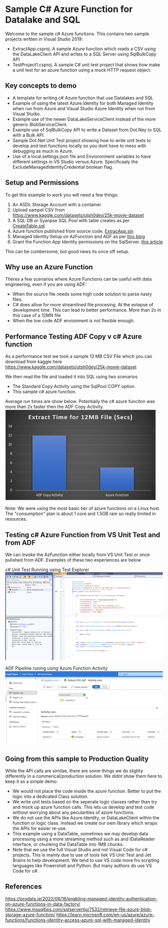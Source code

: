 # Sample C# Azure Function for Datalake and SQL
Welcome to the sample c# Azure functions. This contains two sample projects written in Visual Studio 2019:
- ExtractApp.csproj. A sample Azure function which reads a CSV using the DataLakeClient API and writes to a SQL Server using SqlBulkCopy API
- TestProject1.csproj. A sample C# unit test project that shows how make a unit test for an azure function using a mock HTTP request object.

## Key concepts to demo
- A template for writing c# Azure function that use Datalakes and SQL
- Example of using the latest Azure.Identity for both Managed Identity when run from Azure and Visual Studio Azure Identity when run from Visual Studio.
- Example use of the newer DataLakeServiceClient instead of the more generic BlobServiceClient.
- Example use of SqlBulkCopy API to write a Dataset from Dot.Ney to SQL with a Bulk API.
- Sample Dot.Net Unit Test project showing how to write unit tests to develop and test functions locally so you dont have to mess with debugging as much in Azure.
- Use of a local.settings.json file and Envioronment variables to have different settings in VS Studio versus Azure. Specificaaly the ExcludeManagedIdentityCredential boolean flag.

## Setup and Permissions
To get this example to work you will need a few things:

1. An ASDL Storage Account with a container
2. Upload sampel CSV from https://www.kaggle.com/datasets/utsh0dey/25k-movie-dataset
3. A SQL DB or Syanpse SQL Pool with table creates as per [CreateTable.sql](Minimal/C#/CreateTable.sql)
4. Azure function published from source code. [ExtracApp.sln](Minimal/C%23/ExtractApp.sln)
5. Managed Identity Setup on AzFunction and ADF as per [this blog](https://prodata.ie/2022/06/16/enabling-managed-identity-authentication-on-azure-functions-in-data-factory/)
6. Grant the Function App Identity permissions on the SqlServer. [this article](https://learn.microsoft.com/en-us/azure/azure-functions/functions-identity-access-azure-sql-with-managed-identity)

This can be cumbersome, but good news its once off setup.

## Why use an Azure Function 
Theres a few scenarios where Azure Functions can be useful with data engineering, even if you are using ADF:

- When the source file needs some high code solution to parse nasty files.
- C# does allow for more streamlined file procesing. At the extepse of development time. This can lead to better performance. More than 2x in this case of a 12MN file
- When the low code ADF envionment is not flexible enough.

## Performance Testing ADF Copy v c# Azure function

As a performance test we took a sample 12 MB CSV File which you can download from kaggle here
https://www.kaggle.com/datasets/utsh0dey/25k-movie-dataset

We then read the file and loaded it into SQL using two scenarios
- The Standard Copy Activity using the SqlPool COPY option.
- This sample c# azure function.

Average run times are show below. Potentially the c# azure funciton was more than 2x faster then the ADF Copy Activity.
![Performance Comparison](Performance.PNG)

Note: We were using the most basic tier of azure functions on a Linux host. The "consumption" plan is about 1 core and 1.5GB ram so really limited in resources.

## Testing c# Azure Function from VS Unit Test and from ADF
We can invoke the AzFunction either locally from VS Unit Test or once pulished from ADF. Examples of these two experiences are below

c# Unit Test Running using Test Explorer
![C# Unit Test ](UnitTest.PNG)

ADF Pipeline runing using Azure Function Activity
![ADF Unit Test ](ADF.PNG)

## Going from this sample to Production Quality

While the API calls are similae, there are some things we do slighty differently in a commerical/production solution. We didnt show them here to keep it as a simple demo:

- We would not place the code inside the azure function. Better to put the logic into a dedicated Class solution.  
- We write unit tests based on the seperate logic classes rather than try and mock up azure function calls. This lets us develop and test code without worrying about any pecularities of azure functions.
- We do not use the APIs like Azure.Identity, or DataLakeClient within the function or logic class. Instead we create our own library which wraps the APIs for easier re-use.
- This example using a DataTable, sometimes we may develop data processing using a more streaming method such as and IDataReader interface, or chunking the DataTable into 1MB chunks.
- Note that we use the full Visual Studio and not Visual Code for c# projects. This is mainly due to use of tools liek VS Unit Test and Jet Brains to help development. We tend to use VS code more fro scripting languages like Powershell and Python. But many authors do use VS Code for c#.

## References 
https://prodata.ie/2022/06/16/enabling-managed-identity-authentication-on-azure-functions-in-data-factory/
https://www.mssqltips.com/sqlservertip/7532/retrieve-file-azure-blob-storage-azure-function/
https://learn.microsoft.com/en-us/azure/azure-functions/functions-identity-access-azure-sql-with-managed-identity
